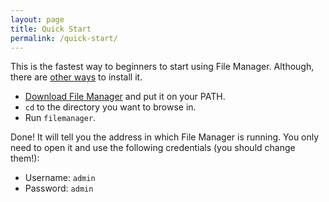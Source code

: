 ```yaml
---
layout: page
title: Quick Start
permalink: /quick-start/
---
```


This is the fastest way to beginners to start using File Manager. Although, there are [other ways](../installation) to install it.

- [Download File Manager](https://github.com/hacdias/filemanager/releases) and put it on your PATH.
- `cd` to the directory you want to browse in.
- Run `filemanager`.

Done! It will tell you the address in which File Manager is running. You only need to open it and use the following credentials (you should change them!):

- Username: ```admin```
- Password: ```admin```

